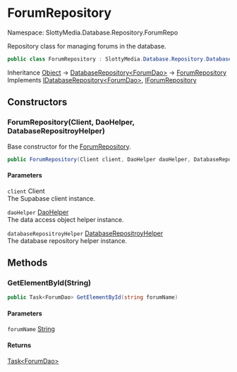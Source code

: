 # ForumRepository

Namespace: SlottyMedia.Database.Repository.ForumRepo

Repository class for managing forums in the database.

```csharp
public class ForumRepository : SlottyMedia.Database.Repository.DatabaseRepository`1[[SlottyMedia.Database.Daos.ForumDao, SlottyMedia.Database, Version=1.0.0.0, Culture=neutral, PublicKeyToken=null]], SlottyMedia.Database.Repository.IDatabaseRepository`1[[SlottyMedia.Database.Daos.ForumDao, SlottyMedia.Database, Version=1.0.0.0, Culture=neutral, PublicKeyToken=null]], IForumRepository
```

Inheritance [Object](https://docs.microsoft.com/en-us/dotnet/api/system.object) → [DatabaseRepository&lt;ForumDao&gt;](./slottymedia.database.repository.databaserepository-1.md) → [ForumRepository](./slottymedia.database.repository.forumrepo.forumrepository.md)<br>
Implements [IDatabaseRepository&lt;ForumDao&gt;](./slottymedia.database.repository.idatabaserepository-1.md), [IForumRepository](./slottymedia.database.repository.forumrepo.iforumrepository.md)

## Constructors

### **ForumRepository(Client, DaoHelper, DatabaseRepositroyHelper)**

Base constructor for the [ForumRepository](./slottymedia.database.repository.forumrepo.forumrepository.md).

```csharp
public ForumRepository(Client client, DaoHelper daoHelper, DatabaseRepositroyHelper databaseRepositroyHelper)
```

#### Parameters

`client` Client<br>
The Supabase client instance.

`daoHelper` [DaoHelper](./slottymedia.database.helper.daohelper.md)<br>
The data access object helper instance.

`databaseRepositroyHelper` [DatabaseRepositroyHelper](./slottymedia.database.helper.databaserepositroyhelper.md)<br>
The database repository helper instance.

## Methods

### **GetElementById(String)**

```csharp
public Task<ForumDao> GetElementById(string forumName)
```

#### Parameters

`forumName` [String](https://docs.microsoft.com/en-us/dotnet/api/system.string)<br>

#### Returns

[Task&lt;ForumDao&gt;](https://docs.microsoft.com/en-us/dotnet/api/system.threading.tasks.task-1)<br>
